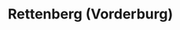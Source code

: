 ---
title: Rettenberg (Vorderburg)
url: /rettenberg-vorderburg/
latitude: 47.61
longitude: 10.334
---